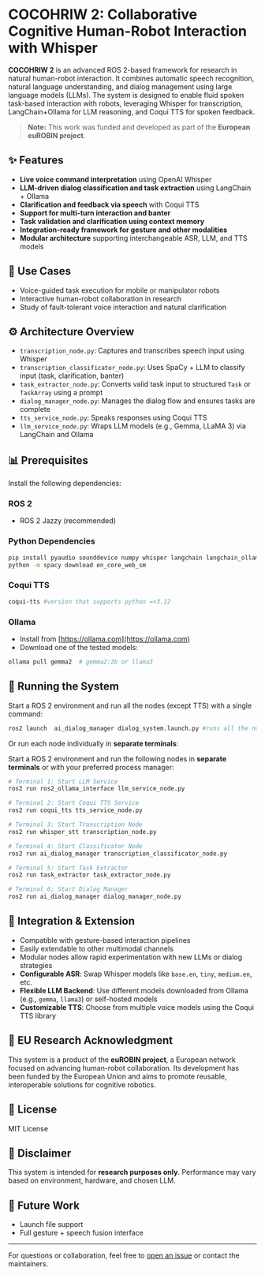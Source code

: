 # COCOHRIW 2: Collaborative Cognitive Human-Robot Interaction with Whisper

**COCOHRIW 2** is an advanced ROS 2-based framework for research in natural human-robot interaction. It combines automatic speech recognition, natural language understanding, and dialog management using large language models (LLMs). The system is designed to enable fluid spoken task-based interaction with robots, leveraging Whisper for transcription, LangChain+Ollama for LLM reasoning, and Coqui TTS for spoken feedback.

> **Note:** This work was funded and developed as part of the **European euROBIN project**.


## ✨ Features

* **Live voice command interpretation** using OpenAI Whisper
* **LLM-driven dialog classification and task extraction** using LangChain + Ollama
* **Clarification and feedback via speech** with Coqui TTS
* **Support for multi-turn interaction and banter**
* **Task validation and clarification using context memory**
* **Integration-ready framework for gesture and other modalities**
* **Modular architecture** supporting interchangeable ASR, LLM, and TTS models


## 🚀 Use Cases

* Voice-guided task execution for mobile or manipulator robots
* Interactive human-robot collaboration in research
* Study of fault-tolerant voice interaction and natural clarification

## ⚙️ Architecture Overview

* `transcription_node.py`: Captures and transcribes speech input using Whisper
* `transcription_classificator_node.py`: Uses SpaCy + LLM to classify input (task, clarification, banter)
* `task_extractor_node.py`: Converts valid task input to structured `Task` or `TaskArray` using a prompt
* `dialog_manager_node.py`: Manages the dialog flow and ensures tasks are complete
* `tts_service_node.py`: Speaks responses using Coqui TTS
* `llm_service_node.py`: Wraps LLM models (e.g., Gemma, LLaMA 3) via LangChain and Ollama


## 📊 Prerequisites

Install the following dependencies:

### ROS 2

* ROS 2 Jazzy (recommended)

### Python Dependencies

```bash
pip install pyaudio sounddevice numpy whisper langchain langchain_ollama spacy pydantic rapidfuzz webrtcvad
python -m spacy download en_core_web_sm
```

### Coqui TTS

```bash
coqui-tts #version that supports python =>3.12
```

### Ollama

* Install from [https://ollama.com](https://ollama.com)
* Download one of the tested models:

```bash
ollama pull gemma2  # gemma2:2b or llama3
```

## 🚧 Running the System
Start a ROS 2 environment and run all the nodes (except TTS) with a single command:

```bash
ros2 launch  ai_dialog_manager dialog_system.launch.py #runs all the nodes except tts_service node
```

Or run each node individually in **separate terminals**:

Start a ROS 2 environment and run the following nodes in **separate terminals** or with your preferred process manager:

```bash
# Terminal 1: Start LLM Service
ros2 run ros2_ollama_interface llm_service_node.py

# Terminal 2: Start Coqui TTS Service
ros2 run coqui_tts tts_service_node.py

# Terminal 3: Start Transcription Node
ros2 run whisper_stt transcription_node.py

# Terminal 4: Start Classificator Node
ros2 run ai_dialog_manager transcription_classificator_node.py

# Terminal 5: Start Task Extractor
ros2 run task_extractor task_extractor_node.py

# Terminal 6: Start Dialog Manager
ros2 run ai_dialog_manager dialog_manager_node.py
```


## 🔗 Integration & Extension

* Compatible with gesture-based interaction pipelines
* Easily extendable to other multimodal channels
* Modular nodes allow rapid experimentation with new LLMs or dialog strategies
* **Configurable ASR**: Swap Whisper models like `base.en`, `tiny`, `medium.en`, etc.
* **Flexible LLM Backend**: Use different models downloaded from Ollama (e.g., `gemma`, `llama3`) or self-hosted models
* **Customizable TTS**: Choose from multiple voice models using the Coqui TTS library


## 🚀 EU Research Acknowledgment

This system is a product of the **euROBIN project**, a European network focused on advancing human-robot collaboration. Its development has been funded by the European Union and aims to promote reusable, interoperable solutions for cognitive robotics.


## 📄 License

MIT License


## 🚫 Disclaimer

This system is intended for **research purposes only**. Performance may vary based on environment, hardware, and chosen LLM.

## 📆 Future Work

* Launch file support
* Full gesture + speech fusion interface
---

For questions or collaboration, feel free to [open an issue](https://github.com/SUT-robotics-HRI-Lab/COCOHRIW_speech_interaction/issues) or contact the maintainers.
